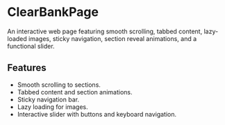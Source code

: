 # ClearBankPage

An interactive web page featuring smooth scrolling, tabbed content, lazy-loaded images, sticky navigation, section reveal animations, and a functional slider.

## Features

- Smooth scrolling to sections.
- Tabbed content and section animations.
- Sticky navigation bar.
- Lazy loading for images.
- Interactive slider with buttons and keyboard navigation.
